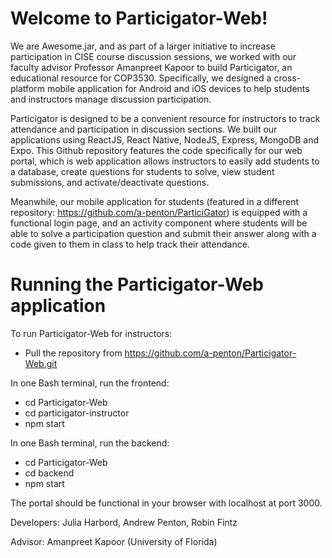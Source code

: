 # Welcome to Particigator-Web!

We are Awesome.jar, and as part of a larger initiative to increase participation in CISE course discussion sessions, we worked with our faculty advisor Professor Amanpreet Kapoor to build Particigator, an educational resource for COP3530. Specifically, we designed a cross-platform mobile application for Android and iOS devices to help students and instructors manage discussion participation. 

Particigator is designed to be a convenient resource for instructors to track attendance and participation in discussion sections. We built our applications using ReactJS, React Native, NodeJS, Express, MongoDB and Expo. This Github repository features the code specifically for our web portal, which is web application allows instructors to easily add students to a database, create questions for students to solve, view student submissions, and activate/deactivate questions. 

Meanwhile, our mobile application for students (featured in a different repository: https://github.com/a-penton/ParticiGator) is equipped with a functional login page, and an activity component where students will be able to solve a participation question and submit their answer along with a code given to them in class to help track their attendance. 

# Running the Particigator-Web application

To run Particigator-Web for instructors:
* Pull the repository from https://github.com/a-penton/Particigator-Web.git

In one Bash terminal, run the frontend:
* cd Particigator-Web
* cd particigator-instructor
* npm start

In one Bash terminal, run the backend:
* cd Particigator-Web
* cd backend
* npm start

The portal should be functional in your browser with localhost at port 3000.

Developers: Julia Harbord, Andrew Penton, Robin Fintz

Advisor: Amanpreet Kapoor (University of Florida)
